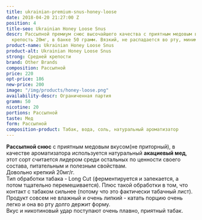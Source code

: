 ```yaml
---
title: ukrainian-premium-snus-honey-loose
date: 2018-04-20 21:27:00 Z
position: 4
title-seo: Ukrainian Honey Loose Snus
descr: Рассыпной премиум снюс высочайшего качества с приятным медовым вкусом. Никотиновая
  крепость 20мг, в банке 50 грамм. Вязкий, не распадается во рту, минимальный потек.
product-name: Ukrainian Honey Loose Snus
product-alt: Ukrainian Honey Loose Snus
strong: Средней крепости
brand: Other Brands
composition: Рассыпной
price: 220
opt-price: 186
new-price: 200
image: "/img/products/honey-loose.png"
availability-descr: Ограниченная партия
gramm: 50
nicotine: 20
portions: Рассыпной
taste: Мед
form: Рассыпной
composition-product: Табак, вода, соль, натуральный ароматизатор
---
```


**Рассыпной снюс** с приятным медовым вкусом(не приторный), в качестве ароматизатора используется натуральный **акациевый мед**, этот сорт считается лидером среди остальных по ценности своего состава, питательным и полезным свойствам.<br>
Довольно крепкий 20мг/г.<br>
Тип обработки табака - Long Cut (ферментируется и запекается, а потом тщательно перемешивается). Плюс такой обработки в том, что контакт с табаком сильнее (потому что это фактически табачный лист). Продукт совсем не влажный и очень липкий - катать порцию очень легко и она во рту долго держит форму.<br>
Вкус и никотиновый удар поступают очень плавно, приятный табак.
